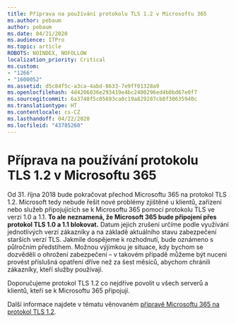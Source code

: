 ```yaml
---
title: Příprava na používání protokolu TLS 1.2 v Microsoftu 365
ms.author: pebaum
author: pebaum
ms.date: 04/21/2020
ms.audience: ITPro
ms.topic: article
ROBOTS: NOINDEX, NOFOLLOW
localization_priority: Critical
ms.custom:
- "1266"
- "1600052"
ms.assetid: d5c84f5c-a3ca-4abd-8633-7e9ff01328a9
ms.openlocfilehash: 4d4206036e293419e4bc2400296ed4b0bd67e0f7
ms.sourcegitcommit: 6a3748f5c05693ca0c19a829287cb8f30635940c
ms.translationtype: HT
ms.contentlocale: cs-CZ
ms.lasthandoff: 04/22/2020
ms.locfileid: "43785260"
---
```

# <a name="prepare-for-use-of-tls-12-in-microsoft-365"></a>Příprava na používání protokolu TLS 1.2 v Microsoftu 365

Od 31. října 2018 bude pokračovat přechod Microsoftu 365 na protokol TLS 1.2. Microsoft tedy nebude řešit nové problémy zjištěné u klientů, zařízení nebo služeb připojujících se k Microsoftu 365 pomocí protokolu TLS ve verzi 1.0 a 1.1. **To ale neznamená, že Microsoft 365 bude připojení přes protokol TLS 1.0 a 1.1 blokovat.** Datum jejich zrušení určíme podle využívání jednotlivých verzí zákazníky a na základě aktuálního stavu zabezpečení starších verzí TLS. Jakmile dospějeme k rozhodnutí, bude oznámeno s půlročním předstihem. Možnou výjimkou je situace, kdy bychom se dozvěděli o ohrožení zabezpečení – v takovém případě můžeme být nuceni provést příslušná opatření dříve než za šest měsíců, abychom chránili zákazníky, kteří služby používají.
  
Doporučujeme protokol TLS 1.2 co nejdříve povolit u všech serverů a klientů, kteří se k Microsoftu 365 připojují.
  
Další informace najdete v tématu věnovaném [přípravě Microsoftu 365 na protokol TLS 1.2](https://support.microsoft.com/help/4057306/preparing-for-tls-1-2-in-office-365).
  